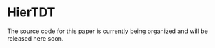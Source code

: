 # HierTDT

The source code for this paper is currently being organized and will be released here soon.
